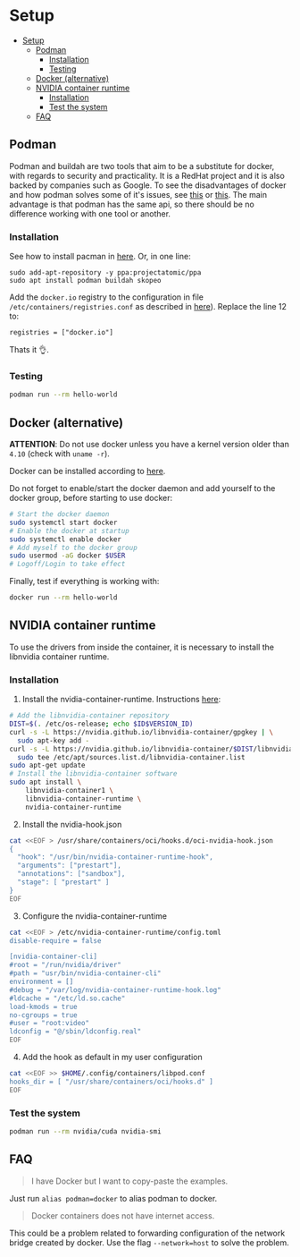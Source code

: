 # Setup

- [Setup](#setup)
  - [Podman](#podman)
    - [Installation](#installation)
    - [Testing](#testing)
  - [Docker (alternative)](#docker-alternative)
  - [NVIDIA container runtime](#nvidia-container-runtime)
    - [Installation](#installation-1)
    - [Test the system](#test-the-system)
  - [FAQ](#faq)

## Podman

Podman and buildah are two tools that aim to be a substitute for docker, with regards to security and practicality. It is a RedHat project and it is also backed by companies such as Google. To see the disadvantages of docker and how podman solves some of it's issues, see [this](https://developers.redhat.com/blog/2019/02/21/podman-and-buildah-for-docker-users/) or [this](https://podman.io/talks/2018/10/01/talk-replace-docker-with-podman.html). The main advantage is that podman has the same api, so there should be no difference working with one tool or another.

### Installation

See how to install pacman in [here](https://github.com/containers/libpod/blob/master/install.md). Or, in one line:

```
sudo add-apt-repository -y ppa:projectatomic/ppa
sudo apt install podman buildah skopeo
```

Add the `docker.io` registry to the configuration in file `/etc/containers/registries.conf` as described in [here](https://github.com/containers/libpod/blob/master/install.md#configuration-files)). Replace the line 12 to:

```
registries = ["docker.io"]
```

Thats it :ok_hand:.

### Testing

```bash
podman run --rm hello-world
```

## Docker (alternative)

__ATTENTION__: Do not use docker unless you have a kernel version older than `4.10` (check with `uname -r`).

Docker can be installed according to [here](https://docs.docker.com/install/linux/docker-ce/ubuntu/).

Do not forget to enable/start the docker daemon and add yourself to the docker group, before starting to use docker:

```bash
# Start the docker daemon
sudo systemctl start docker
# Enable the docker at startup
sudo systemctl enable docker
# Add myself to the docker group
sudo usermod -aG docker $USER
# Logoff/Login to take effect
```

Finally, test if everything is working with:

```bash
docker run --rm hello-world
```

## NVIDIA container runtime

To use the drivers from inside the container, it is necessary to install the libnvidia container runtime.

### Installation

1. Install the nvidia-container-runtime. Instructions [here](https://nvidia.github.io/nvidia-container-runtime/):

```bash
# Add the libnvidia-container repository
DIST=$(. /etc/os-release; echo $ID$VERSION_ID)
curl -s -L https://nvidia.github.io/libnvidia-container/gpgkey | \
  sudo apt-key add -
curl -s -L https://nvidia.github.io/libnvidia-container/$DIST/libnvidia-container.list | \
  sudo tee /etc/apt/sources.list.d/libnvidia-container.list
sudo apt-get update
# Install the libnvidia-container software
sudo apt install \
    libnvidia-container1 \
    libnvidia-container-runtime \
    nvidia-container-runtime
```

2. Install the nvidia-hook.json

```bash
cat <<EOF > /usr/share/containers/oci/hooks.d/oci-nvidia-hook.json
{
  "hook": "/usr/bin/nvidia-container-runtime-hook",
  "arguments": ["prestart"],
  "annotations": ["sandbox"],
  "stage": [ "prestart" ]
}
EOF
```

3. Configure the nvidia-container-runtime

```bash
cat <<EOF > /etc/nvidia-container-runtime/config.toml
disable-require = false

[nvidia-container-cli]
#root = "/run/nvidia/driver"
#path = "usr/bin/nvidia-container-cli"
environment = []
#debug = "/var/log/nvidia-container-runtime-hook.log"
#ldcache = "/etc/ld.so.cache"
load-kmods = true
no-cgroups = true
#user = "root:video"
ldconfig = "@/sbin/ldconfig.real"
EOF
```

4. Add the hook as default in my user configuration

```bash
cat <<EOF >> $HOME/.config/containers/libpod.conf
hooks_dir = [ "/usr/share/containers/oci/hooks.d" ]
EOF
```

### Test the system

```bash
podman run --rm nvidia/cuda nvidia-smi
```

## FAQ

> I have Docker but I want to copy-paste the examples.

Just run `alias podman=docker` to alias podman to docker.

> Docker containers does not have internet access.

This could be a problem related to forwarding configuration of the network bridge created by docker. Use the flag `--network=host` to solve the problem.

